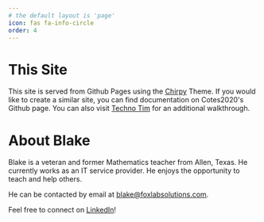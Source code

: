 ```yaml
---
# the default layout is 'page'
icon: fas fa-info-circle
order: 4
---
```


# This Site
This site is served from Github Pages using the [Chirpy](https://github.com/cotes2020/jekyll-theme-chirpy) Theme. If you would like to create a similar site, you can find documentation on Cotes2020's Github page. You can also visit [Techno Tim](https://docs.technotim.live/posts/jekyll-docs-site/) for an additional walkthrough. 

# About Blake
Blake is a veteran and former Mathematics teacher from Allen, Texas. He currently works as an IT service provider. He enjoys the opportunity to teach and help others.

He can be contacted by email at blake@foxlabsolutions.com. 

Feel free to connect on [LinkedIn](https://www.linkedin.com/in/blake-fox-b2a3171b2/)!
